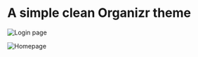 # A simple clean Organizr theme

![Login page](http://github.com/tmayoff/OrganizrCleanTheme/blob/master/docs/images/Login.png?raw=true)

![Homepage](http://github.com/tmayoff/OrganizrCleanTheme/blob/master/docs/images/Homepage.png?raw=true)
